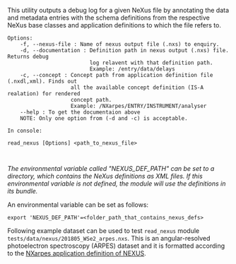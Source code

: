 This utility outputs a debug log for a given NeXus file by annotating the data and
metadata entries with the schema definitions from the respective NeXus base classes
and application definitions to which the file refers to.

```
Options:
    -f, --nexus-file : Name of nexus output file (.nxs) to enquiry.
    -d, --documentation : Definition path in nexus output (.nxs) file. Returns debug
                          log relavent with that definition path.
                          Example: /entry/data/delays
    -c, --concept : Concept path from application definition file (.nxdl,xml). Finds out
                    all the available concept definition (IS-A realation) for rendered
                    concept path.
                    Example: /NXarpes/ENTRY/INSTRUMENT/analyser
    --help : To get the documentaion above
    NOTE: Only one option from (-d and -c) is acceptable.

In console:

read_nexus [Options] <path_to_nexus_file>



```

_The environmental variable called "NEXUS_DEF_PATH" can be set to
a directory, which contains the NeXus definitions as XML files. If this environmental
variable is not defined, the module will use the definitions in its bundle._

An environmental variable can be set as follows:

```
export 'NEXUS_DEF_PATH'=<folder_path_that_contains_nexus_defs>
```

Following example dataset can be used to test `read_nexus` module `tests/data/nexus/201805_WSe2_arpes.nxs`.
This is an angular-resolved photoelectron spectroscopy (ARPES) dataset and it is formatted according to
the [NXarpes application definition of NEXUS](https://manual.nexusformat.org/classes/applications/NXarpes.html#nxarpes).